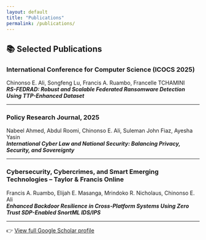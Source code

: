 ```yaml
---
layout: default
title: "Publications"
permalink: /publications/
---
```


## 📚 Selected Publications

### International Conference for Computer Science (ICOCS 2025)  
Chinonso E. Ali, Songfeng Lu, Francis A. Ruambo, Francelle TCHAMINI  
_**RS-FEDRAD: Robust and Scalable Federated Ransomware Detection Using TTP-Enhanced Dataset**_

---

### Policy Research Journal, 2025  
Nabeel Ahmed, Abdul Roomi, Chinonso E. Ali, Suleman John Fiaz, Ayesha Yasin  
_**International Cyber Law and National Security: Balancing Privacy, Security, and Sovereignty**_

---

### Cybersecurity, Cybercrimes, and Smart Emerging Technologies – Taylor & Francis Online  
Francis A. Ruambo, Elijah E. Masanga, Mrindoko R. Nicholaus, Chinonso E. Ali  
_**Enhanced Backdoor Resilience in Cross-Platform Systems Using Zero Trust SDP-Enabled SnortML IDS/IPS**_

---

👉 [View full Google Scholar profile](https://scholar.google.com/citations?user=88vHMEMAAAAJ)
